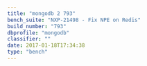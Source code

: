 ```yaml
---
title: "mongodb 2 793"
bench_suite: "NXP-21498 - Fix NPE on Redis"
build_number: "793"
dbprofile: "mongodb"
classifier: ""
date: 2017-01-18T17:34:38
type: "bench"
---
```

